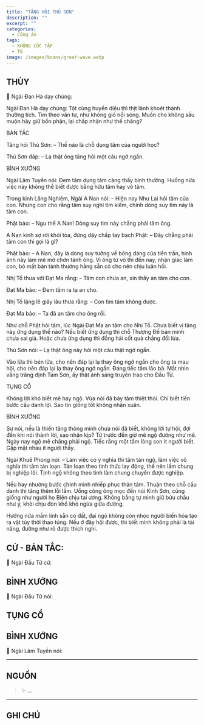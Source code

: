 ```yaml
---
title: "TĂNG HỎI THỦ SƠN"
description: ""
excerpt: ""
categories:
  - Công án
tags:
  - KHÔNG CỐC TẬP
  - TS 
image: /images/koans/great-wave.webp
---
```


## THÙY

📢 Ngài Đan Hà dạy chúng:





Ngài Đan Hà dạy chúng: Tột cùng huyền diệu thì thịt lành khoét thành thường tích. Tìm theo văn tự, như không gió nổi sóng. Muốn cho không sầu muộn hãy giữ bổn phận, lại chấp nhận như thế chăng?

BẢN TẮC

Tăng hỏi Thủ Sơn:
– Thế nào là chỗ dụng tâm của người học?

Thủ Sơn đáp:
– Lạ thật ông tăng hỏi một câu ngớ ngẩn.

BÌNH XƯỚNG

Ngài Lâm Tuyền nói: Đem tâm dụng tâm càng thấy bình thường. Huống nữa việc này không thể biết được bằng hữu tâm hay vô tâm.

Trong kinh Lăng Nghiêm, Ngài A Nan nói:
– Hiện nay Như Lai hỏi tâm của con. Nhưng con cho rằng tâm suy nghĩ tìm kiếm, chính dòng suy tìm này là tâm con.

Phật bảo:
– Ngu thế A Nan! Dòng suy tìm này chẳng phải tâm ông.

A Nan kinh sợ rời khỏi tòa, đứng dậy chấp tay bạch Phật:
– Đây chẳng phải tâm con thì gọi là gì?

Phật bảo:
– A Nan, đây là dòng suy tưởng về bóng dáng của tiền trần, hình ảnh này làm mê mờ chơn tánh ông. Vì ông từ vô thỉ đến nay, nhận giác làm con, bỏ mất bản tánh thường hằng sẵn có cho nên chịu luân hồi.

Nhị Tổ thưa với Đạt Ma rằng:
– Tâm con chưa an, xin thầy an tâm cho con.

Đạt Ma bảo:
– Đem tâm ra ta an cho.

Nhị Tổ lặng lẽ giây lâu thưa rằng:
– Con tìm tâm không được.

Đạt Ma bảo:
– Ta đã an tâm cho ông rồi.

Như chỗ Phật hỏi tâm, lúc Ngài Đạt Ma an tâm cho Nhị Tổ. Chưa biết vị tăng này ứng dụng thế nào? Nếu biết ứng dụng thì chỗ Thượng Đế bán mình chưa sai giá. Hoặc chưa ứng dụng thì đồng hải cốt quả chẳng đổi lửa.

Thủ Sơn nói:
– Lạ thật ông này hỏi một câu thật ngớ ngẩn.

Vào lửa thì bén lửa, cho nên đáp lại lạ thay ông ngớ ngẩn cho ông ta mau hội, cho nên đáp lại lạ thay ông ngớ ngẩn. Đáng tiếc tâm lão bà. Mắt nhìn vầng trăng định Tam Sơn, ấy thật ánh sáng truyền trao cho Đầu Tử.

TỤNG CỔ

Không lời khó biết mê hay ngộ.
Vừa nói đã bày tâm thiệt thòi.
Chỉ biết tiến bước cầu danh lợi.
Sao tin giống tốt không nhận xuân.

BÌNH XƯỚNG

Sư nói, nếu là thiền tăng thông minh chưa nói đã biết, không lời tự hội, đợi đến khi nói thành lời, sao nhận kịp? Từ trước đến giờ mê ngộ đường như mê. Ngày nay ngộ mê chẳng phải ngộ. Tiếc rằng một tấm lòng son ít người biết. Gặp mặt nhau ít người thấy.

Ngài Khuê Phong nói:
– Làm việc có ý nghĩa thì tâm tán ngộ, làm việc vô nghĩa thì tâm tán loạn. Tán loạn theo tình thức lay động, thế nên lầm chung bị nghiệp lôi. Tịnh ngộ không theo tình làm chung chuyển được nghiệp.

Nếu hay nhường bước chính mình nhiếp phục thân tâm. Thuận theo chỗ cầu danh thì tăng thêm lỗi lầm. Uổng công ông mọc đến núi Kinh Sơn, cũng giống như người họ Biện chịu tai ương. Không bằng tự mình giữ bửu châu như ý, khỏi chịu đòn khổ khó ngừa giữa đường.

Hướng nữa mầm linh sẵn có đất, đại ngộ không còn nhọc người biến hóa tạo ra vật tùy thời thao túng. Nếu ở đây hội được, thì biết mình không phải là tài năng, đường như rõ được thích nghi.


## CỬ - BẢN TẮC:

📢 Ngài Đầu Tử cử:

> 

## BÌNH XƯỚNG

📢 Ngài Đầu Tử nói:


## TỤNG CỔ

> 

## BÌNH XƯỚNG

📢 Ngài Lâm Tuyền nói:



<hr class="blog-rule" />

## NGUỒN

> ✨ ...

<hr class="blog-rule" />

## GHI CHÚ

[^1]: ⭐️ <a href="/masters/Baizhang-Huaihai" target="_blank">🔗 TS </a>


